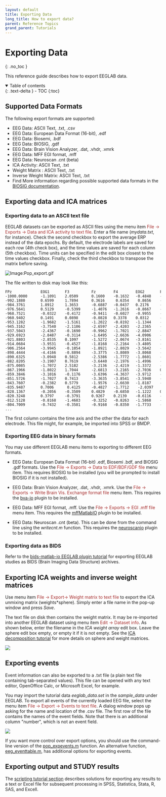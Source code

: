 ```yaml
---
layout: default
title: Exporting Data
long_title: How to export data?
parent: Reference Topics
grand_parent: Tutorials
---
```

Exporting Data
================
{: .no_toc }

This reference guide describes how to export EEGLAB data.

<details open markdown="block">
  <summary>
    Table of contents
  </summary>
  {: .text-delta }
- TOC
{:toc}
</details>

Supported Data Formats
-----------------------

The following export formats are supported:

-  EEG Data: ASCII Text, .txt, .csv
-  EEG Data: European Data Format (16-bit), .edf 
-  EEG Data: Biosemi, .bdf  
-  EEG Data: BIOSIG, .gdf  
-  EEG Data: Brain Vision Analyzer, .dat, .vhdr, .vmrk 
-  EEG Data: MFF EGI format, .mff
-  EEG Data: Neuroscan .cnt (beta)
-  ICA Activity:  ASCII Text, .txt               
-  Weight Matrix : ASCII Text,  .txt               
-  Inverse Weight Matrix: ASCII Text, .txt               
-  Find More information regarding possible supported data formats in
    the [BIOSIG documentation](http://biosig.sourceforge.net/).


Exporting data and ICA matrices
-------------------------------

### Exporting data to an ASCII text file

EEGLAB datasets can be exported as ASCII files using the menu item
<span style="color: brown">File → Exports → Data and ICA activity to text file</span>. 
Enter a file name (*mydata.txt*, for instance). Check the
second checkbox to export the average ERP instead of the data epochs. By
default, the electrode labels are saved for each row (4th check box), and
the time values are saved for each column (5th checkbox). Time units can
be specified in the edit box closest to the time values checkbox.
Finally, check the third checkbox to transpose the matrix before saving.

![Image:Pop_export.gif](/assets/images/pop_export1.png)

The file written to disk may look like this:

```
FPz             EOG1       F3          Fz        F4        EOG2       FC5        FC1           ...
-1000.0000      -1.1091    2.0509      0.1600    -0.1632   -0.4848    -1.3799    -0.0254       -0.4788 ...
-992.1880       0.6599     1.7894      0.3616     0.6354    0.8656    -2.9291    -0.0486       -0.4564 ...
-984.3761       1.8912     1.3653      -0.6887   -0.0437   0.2176     -0.9767    -0.6973       -1.5856 ...
-976.5641       0.5129     -0.5399     -1.4076   -1.2616   -0.8667    -3.5189    -1.5411       -1.9671 ...
-968.7521       -0.0322    -0.4172     -0.9411   -0.6027   -0.9955    -2.3535    -1.6068       -1.0640 ...
-960.9402       0.1491     0.0898      -0.0828   0.3378    0.0312     -2.4982    -0.9694       -0.0787 ...
-953.1282       -1.9682    -1.5161     -1.2022   -0.8192   -1.1344    -3.3198    -1.6298       -0.9119 ...
-945.3162       -3.7540    -2.1106     -2.6597   -2.4203   -2.2365    -3.5267    -1.9910       -2.7470 ...
-937.5043       -2.4367    -0.1690     -0.9962   -1.7021   -2.8847    -2.1883    -0.2790       -1.5198 ...
-929.6923       -2.8487    -0.3114     -1.6495   -2.6636   -4.0906    -1.7708    -1.2317       -2.3702 ...
-921.8803       -2.8535    0.1097      -1.5272   -2.0674   -3.8161    -3.1058    -0.8083       -1.5088 ...
-914.0684       -3.9531    -0.4527     -1.8168   -2.2164   -3.4805    -2.1490    -1.0269       -1.3791 ...
-906.2564       -3.9945    -0.1054     -1.8921   -2.8029   -3.5642    -3.4692    -1.1435       -2.2091 ...
-898.4444       -4.4166    -0.8894     -3.3775   -3.8089   -3.8068    -1.7808    2.5074        -3.5267 ...
-890.6325       -3.0948    0.5812      -2.5386   -1.7772   -1.8601    -2.8900    -2.0421       -2.0238 ...
-882.8205       -3.1907    0.7619      -3.6440   -2.1976   -1.4996    -0.6483    -3.4281       -2.7645 ...
-875.0085       -1.7072    2.5182      -3.2136   -2.4219   -1.3372    -1.5834    -2.9586       -2.8805 ...
-867.1966       -1.8022    1.7044      -2.6813   -3.2165   -2.7036    0.0279     -2.5038       -3.4211 ...
-859.3846       -3.1016    -0.1176     -3.6396   -4.3637   -3.9712    -3.5499    -3.4217       -4.5840 ...
-851.5726       -1.7027    0.7413      -3.3635   -3.8541   -3.5940    -1.3157    -2.9060       -3.8355 ...
-843.7607       -0.2382    0.5779      -1.9576   -2.6630   -1.8187    -1.1834    -1.4307       -2.4980 ...
-835.9487       0.7006      0.4125     -0.4827   -1.7712    -2.0397    0.2534    0.2594        -1.2367 ...
-828.1367       -0.2056    -0.3509     0.4829    -0.6850   -1.1222    0.0394     1.4929        0.7069 ...
-820.3248       0.3797     -0.3791     0.9267    0.2139    -0.6116    -0.7612    1.3307        1.5108 ...
-812.5128       -0.8168    -1.4683     -0.3252   -0.8263   -1.5868    -0.7416    -0.2708       -0.1987 ...
-804.7009       -0.7432    -0.3581     -0.9168   -0.8350   -1.7733    -0.4928    -0.7747       -0.6256 ...
...
```

The first column contains the time axis and the other the data for each
electrode. This file might, for example, be imported into SPSS or BMDP.

### Exporting EEG data in binary formats

You may use different EEGLAB menu items to exporting to different EEG formats.

-  EEG Data: European Data Format (16-bit) .edf, Biosemi .bdf, and BIOSIG .gdf formats. Use the <span style="color: brown">File → Exports → Data to EDF/BDF/GDF file</span> menu item. This requires BIOSIG to be installed (you will be prompted to install BIOSIG if it is not installed).

-  EEG Data: Brain Vision Analyzer, .dat, .vhdr, .vmrk. Use the <span style="color: brown">File → Exports → Write Brain Vis. Exchange format file</span> menu item. This requires the [bva-io](https://github.com/arnodelorme/bva-io) plugin to be installed.

-  EEG Data: MFF EGI format, .mff. Use the <span style="color: brown">File → Exports → EGI .mff file</span> menu item. This requires the [mffMatlabIO](https://github.com/arnodelorme/mffMatlabIO) plugin to be installed.

-  EEG Data: Neuroscan .cnt (beta). This can be done from the command line using the *writecnt.m* function. This requires the [neuroscanio](https://github.com/sccn/neuroscanio) plugin to be installed.

### Exporting data as BIDS

Refer to the [bids-matlab-io EEGLAB plugin tutorial](https://github.com/sccn/bids-matlab-tools/wiki) for exporting EEGLAB studies as BIDS (Brain Imaging Data Structure) archives.

Exporting ICA weights and inverse weight matrices
---

Use menu item <span style="color: brown">File → Export→ Weight matrix to text file</span> to export the ICA unmixing matrix (weights\*sphere). Simply
enter a file name in the pop-up window and press *Save*.

The text file on disk then contains the weight matrix. It may be
re-imported into another EEGLAB dataset using menu item
<span style="color: brown">Edit → Dataset info</span>. As shown below, enter the
filename in the *ICA weight array* edit box. Leave the sphere edit box
empty, or empty it if it is not empty. See the [ICA decomposition
tutorial](/tutorials/06_RejectArtifacts/RunICA.html) for more
details on sphere and weight matrices.

![](/assets/images/Pop_editset.gif)

Exporting events
---

Event information can also be exported to a .txt file (a plain text file
containing tab-separated values). This
file can be opened with any text editor, OpenOffice Calc, or Microsoft
Excel, for example. 

You may import the tutorial data <i>eeglab_data.set</i> in the
<i>sample_data</i> under EEGLAB.
To export all events of the currently loaded EEG
file, select the menu item <span style="color: brown">File → Export → Events to text file</span>. A dialog window pops
up asking for the name and location of the .csv file. The first row of
the file contains the names of the event fields. Note that there is
an additional column "number", which is not an event field.

![](/assets/images/Spreadsheet_event.png)

If you want more control over export options, you should use the command-line version of the [pop_expevents.m](http://sccn.ucsd.edu/eeglab/locatefile.php?file=pop_expevents.m) function. An alternative 
function, [eeg_eventtable.m](http://sccn.ucsd.edu/eeglab/locatefile.php?file=pop_expevents.m), has additional options for exporting events.

Exporting output and STUDY results
---
The [scripting tutorial section](/tutorials/command_line_study_functions.html#saving-results-for-processing-in-other-software-packages) describes solutions for exporting any results to a text or Excel file for subsequent processing in SPSS, Statistica, Stata, R, SAS, and Excell.
